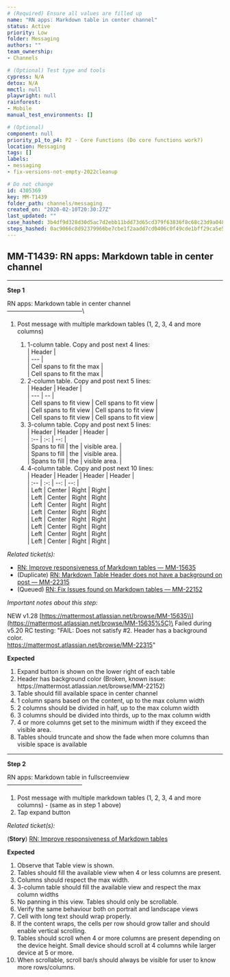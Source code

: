 ```yaml
---
# (Required) Ensure all values are filled up
name: "RN apps: Markdown table in center channel"
status: Active
priority: Low
folder: Messaging
authors: ""
team_ownership: 
- Channels

# (Optional) Test type and tools
cypress: N/A
detox: N/A
mmctl: null
playwright: null
rainforest: 
- Mobile
manual_test_environments: []

# (Optional)
component: null
priority_p1_to_p4: P2 - Core Functions (Do core functions work?)
location: Messaging
tags: []
labels: 
- messaging
- fix-versions-not-empty-2022cleanup

# Do not change
id: 4305369
key: MM-T1439
folder_path: channels/messaging
created_on: "2020-02-10T20:30:27Z"
last_updated: ""
case_hashed: 3b4df9d328d30d5ac7d2ebb11bdd73d65cd379f63836f8c68c23d9a04851a68cc1c300c6133d91f623b3cb3e24041a75
steps_hashed: 0ac9066c8d92379966be7cbe1f2aadd7cd0406c0f49cde1bff29ca5e5a3a3dd7832807cdd72d146b799e380bd5327b61
---
```


## MM-T1439: RN apps: Markdown table in center channel

---

**Step 1**

RN apps: Markdown table in center channel\
–––––––––––––––––––––––––\\

1. Post message with multiple markdown tables (1, 2, 3, 4 and more columns)

   1. 1-column table. Copy and post next 4 lines:
      \
      \| Header |\
      \| --- |\
      \| Cell spans to fit the max |\
      \| Cell spans to fit the max |
   2. 2-column table. Copy and post next 5 lines:
      \
      \| Header | Header |\
      \| --- | -- |\
      \| Cell spans to fit view | Cell spans to fit view |\
      \| Cell spans to fit view | Cell spans to fit view |\
      \| Cell spans to fit view | Cell spans to fit view |
   3. 3-column table. Copy and post next 5 lines:
      \
      \| Header | Header | Header |\
      \| :-- | :-: | --: |\
      \| Spans to fill | the | visible area. |\
      \| Spans to fill | the | visible area. |\
      \| Spans to fill | the | visible area. |
   4. 4-column table. Copy and post next 10 lines:
      \
      \| Header | Header | Header | Header |\
      \| :-- | :-: | --: | --: |\
      \| Left | Center | Right | Right |\
      \| Left | Center | Right | Right |\
      \| Left | Center | Right | Right |\
      \| Left | Center | Right | Right |\
      \| Left | Center | Right | Right |\
      \| Left | Center | Right | Right |\
      \| Left | Center | Right | Right |\
      \| Left | Center | Right | Right |

_Related ticket(s):_

- [RN: Improve responsiveness of Markdown tables — MM-15635](https://mattermost.atlassian.net/browse/MM-15635)
- (Duplicate) [RN: Markdown Table Header does not have a background on post — MM-22315](https://mattermost.atlassian.net/browse/MM-22135)
- (Queued) [RN: Fix Issues found on Markdown tables — MM-22152](https://mattermost.atlassian.net/browse/MM-22152)

_Important notes about this step:_

NEW v1.28 [https://mattermost.atlassian.net/browse/MM-15635\\](https://mattermost.atlassian.net/browse/MM-15635%5C)\
Failed during v5.20 RC testing: "FAIL: Does not satisfy #2. Header has a background color.\
<https://mattermost.atlassian.net/browse/MM-22315>"

**Expected**

1. Expand button is shown on the lower right of each table
2. Header has background color (Broken, known issue: https\://mattermost.atlassian.net/browse/MM-22152)
3. Table should fill available space in center channel
4. 1 column spans based on the content, up to the max column width
5. 2 columns should be divided in half, up to the max column width
6. 3 columns should be divided into thirds, up to the max column width
7. 4 or more columns get set to the minimum width if they exceed the visible area.
8. Tables should truncate and show the fade when more columns than visible space is available

---

**Step 2**

RN apps: Markdown table in fullscreenview\
–––––––––––––––––––––––––

1. Post message with multiple markdown tables (1, 2, 3, 4 and more columns) - (same as in step 1 above)
2. Tap expand button

_Related ticket(s):_

(**Story**) [RN: Improve responsiveness of Markdown tables](https://mattermost.atlassian.net/browse/MM-15635)

**Expected**

1. Observe that Table view is shown.
2. Tables should fill the available view when 4 or less columns are present.
3. Columns should respect the max width.
4. 3-column table should fill the available view and respect the max column widths
5. No panning in this view. Tables should only be scrollable.
6. Verify the same behaviour both on portrait and landscape views
7. Cell with long text should wrap properly.
8. If the content wraps, the cells per row should grow taller and should enable vertical scrolling.
9. Tables should scroll when 4 or more columns are present depending on the device height. Small device should scroll at 4 columns while larger device at 5 or more.
10. When scrollable, scroll bar/s should always be visible for user to know more rows/columns.
